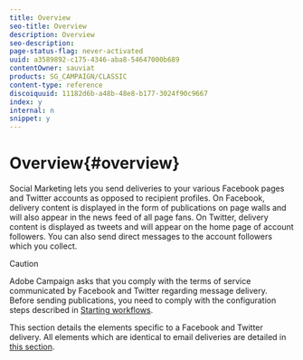```yaml
---
title: Overview
seo-title: Overview
description: Overview
seo-description: 
page-status-flag: never-activated
uuid: a3589892-c175-4346-aba8-54647000b689
contentOwner: sauviat
products: SG_CAMPAIGN/CLASSIC
content-type: reference
discoiquuid: 11182d6b-a48b-48e8-b177-3024f90c9667
index: y
internal: n
snippet: y
---
```


# Overview{#overview}

Social Marketing lets you send deliveries to your various Facebook pages and Twitter accounts as opposed to recipient profiles. On Facebook, delivery content is displayed in the form of publications on page walls and will also appear in the news feed of all page fans. On Twitter, delivery content is displayed as tweets and will appear on the home page of account followers. You can also send direct messages to the account followers which you collect.

>[!CAUTION]
>
>Adobe Campaign asks that you comply with the terms of service communicated by Facebook and Twitter regarding message delivery.  
>Before sending publications, you need to comply with the configuration steps described in [Starting workflows](../../social/using/starting-workflows.md).

This section details the elements specific to a Facebook and Twitter delivery. All elements which are identical to email deliveries are detailed in [this section](../../delivery/using/about-email-channel.md).
